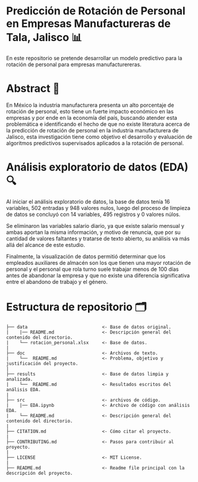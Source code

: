 # Predicción de Rotación de Personal en Empresas Manufactureras de Tala, Jalisco 📊

En este repositorio se pretende desarrollar un modelo predictivo para la rotación de personal para empresas manufacturereras.

# Abstract 📝

En México la industria manufacturera presenta un alto porcentaje de rotación de personal, esto tiene un fuerte impacto económico en las empresas y por ende en la economía del país, buscando atender esta problemática e identificando el hecho de que no existe literatura acerca de la predicción de rotación de personal en la industria manufacturera de Jalisco, esta investigación tiene como objetivo el desarrollo y evaluación de algoritmos predictivos supervisados aplicados a la rotación de personal. 

# Análisis exploratorio de datos (EDA) 🔍

Al iniciar el análisis exploratorio de datos, la base de datos tenía 16 variables, 502 entradas y 948 valores nulos, luego del proceso de limpieza de datos se concluyó con 14 variables, 495 registros y 0 valores núlos.

Se eliminaron las variables salario diario, ya que existe salario mensual y ambas aportan la misma información, y motivo de renuncia, que por su cantidad de valores faltantes y tratarse de texto abierto, su análisis va más allá del alcance de este estudio.

Finalmente, la visualización de datos permitió determinar que los empleados auxiliares de almacén son los que tienen una mayor rotación de personal y el personal que rola turno suele trabajar menos de 100 días antes de abandonar la empresa y que no existe una diferencia significativa entre el abandono de trabajo y el género.


# Estructura de repositorio 🗂️
    
    ├── data                            <- Base de datos original.  
    |    |── README.md                  <- Descripción general del contenido del directorio.
    |    └── rotacion_personal.xlsx     <- Base de datos.  
    |      
    ├── doc                             <- Archivos de texto.
    |    └──  README.md                 <- Problema, objetivo y justificación del proyecto.
    |
    ├── results                         <- Base de datos limpia y analizada.  
    |    └──  README.md                 <- Resultados escritos del análisis EDA.
    |  
    ├── src                             <- archivos de código.    
    |    |── EDA.ipynb                  <- Archivo de código con análisis EDA.
    |    └── README.md                  <- Descripción general del contenido del directorio.
    |  
    ├── CITATION.md                     <- Cómo citar el proyecto.  
    |  
    ├── CONTRIBUTING.md                 <- Pasos para contribuir al proyecto.  
    |   
    ├── LICENSE                         <- MIT License.  
    |  
    ├── README.md                       <- Readme file principal con la descripción del proyecto.  
   